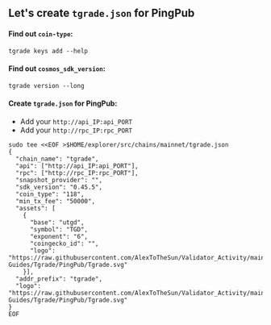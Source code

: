 ## Let's create `tgrade.json` for PingPub
#### Find out `coin-type`:
```
tgrade keys add --help
```
#### Find out `cosmos_sdk_version`:
```
tgrade version --long
```
#### Create `tgrade.json` for PingPub:
- Add your `http://api_IP:api_PORT`
- Add your `http://rpc_IP:rpc_PORT`
```
sudo tee <<EOF >$HOME/explorer/src/chains/mainnet/tgrade.json
{
  "chain_name": "tgrade",
  "api": ["http://api_IP:api_PORT"],
  "rpc": ["http://rpc_IP:rpc_PORT"],
  "snapshot_provider": "",
  "sdk_version": "0.45.5",
  "coin_type": "118",
  "min_tx_fee": "50000",
  "assets": [
    {
      "base": "utgd",
      "symbol": "TGD",
      "exponent": "6",
      "coingecko_id": "",
      "logo": "https://raw.githubusercontent.com/AlexToTheSun/Validator_Activity/main/Mainnet-Guides/Tgrade/PingPub/Tgrade.svg"
    }],
  "addr_prefix": "tgrade",
  "logo": "https://raw.githubusercontent.com/AlexToTheSun/Validator_Activity/main/Mainnet-Guides/Tgrade/PingPub/Tgrade.svg"
}          
EOF
```
